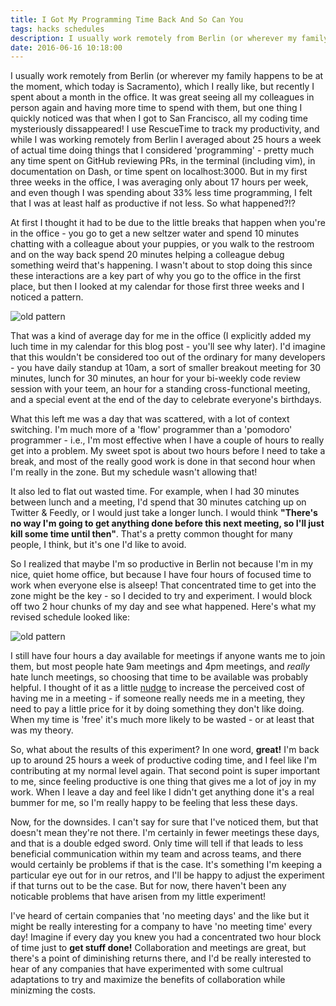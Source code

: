 ```yaml
---
title: I Got My Programming Time Back And So Can You
tags: hacks schedules
description: I usually work remotely from Berlin (or wherever my family happens to be at the moment, which today is Sacramento), which I really like, but recently I spent about a month in the office. It was great seeing all my colleagues 
date: 2016-06-16 10:18:00
---
```

I usually work remotely from Berlin (or wherever my family happens to be at the moment, which today is Sacramento), which I really like, but recently I spent about a month in the office. It was great seeing all my colleagues in person again and having more time to spend with them, but one thing I quickly noticed was that when I got to San Francisco, all my coding time mysteriously dissappeared! I use RescueTime to track my productivity, and while I was working remotely from Berlin I averaged about 25 hours a week of actual time doing things that I considered 'programming' - pretty much any time spent on GitHub reviewing PRs, in the terminal (including vim), in documentation on Dash, or time spent on localhost:3000. But in my first three weeks in the office, I was averaging only about 17 hours per week, and even though I was spending about 33% less time programming, I felt that I was at least half as productive if not less. So what happened?!?

At first I thought it had to be due to the little breaks that happen when you're in the office - you go to get a new seltzer water and spend 10 minutes chatting with a colleague about your puppies, or you walk to the restroom and on the way back spend 20 minutes helping a colleague debug something weird that's happening. I wasn't about to stop doing this since these interactions are a key part of why you go to the office in the first place, but then I looked at my calendar for those first three weeks and I noticed a pattern.

![old pattern](/assets/images/old_schedule.png)

That was a kind of average day for me in the office (I explicitly added my luch time in my calendar for this blog post - you'll see why later). I'd imagine that this wouldn't be considered too out of the ordinary for many developers - you have daily standup at 10am, a sort of smaller breakout meeting for 30 minutes, lunch for 30 minutes, an hour for your bi-weekly code review session with your teem, an hour for a standing cross-functional meeting, and a special event at the end of the day to celebrate everyone's birthdays.

What this left me was a day that was scattered, with a lot of context switching. I'm much more of a 'flow' programmer than a 'pomodoro' programmer - i.e., I'm most effective when I have a couple of hours to really get into a problem. My sweet spot is about two hours before I need to take a break, and most of the really good work is done in that second hour when I'm really in the zone. But my schedule wasn't allowing that!

It also led to flat out wasted time. For example, when I had 30 minutes between lunch and a meeting, I'd spend that 30 minutes catching up on Twitter & Feedly, or I would just take a longer lunch. I would think __"There's no way I'm going to get anything done before this next meeting, so I'll just kill some time until then"__. That's a pretty common thought for many people, I think, but it's one I'd like to avoid.

So I realized that maybe I'm so productive in Berlin not because I'm in my nice, quiet home office, but because I have four hours of focused time to work when everyone else is alseep! That concentrated time to get into the zone might be the key - so I decided to try and experiment. I would block off two 2 hour chunks of my day and see what happened. Here's what my revised schedule looked like:

![old pattern](/assets/images/new_schedule.png)

I still have four hours a day available for meetings if anyone wants me to join them, but most people hate 9am meetings and 4pm meetings, and _really_ hate lunch meetings, so choosing that time to be available was probably helpful. I thought of it as a little [nudge](http://freakonomics.com/2008/04/11/nudge/) to increase the perceived cost of having me in a meeting - if someone really needs me in a meeting, they need to pay a little price for it by doing something they don't like doing. When my time is 'free' it's much more likely to be wasted - or at least that was my theory.

So, what about the results of this experiment? In one word, __great!__ I'm back up to around 25 hours a week of productive coding time, and I feel like I'm contributing at my normal level again. That second point is super important to me, since feeling productive is one thing that gives me a lot of joy in my work. When I leave a day and feel like I didn't get anything done it's a real bummer for me, so I'm really happy to be feeling that less these days.

Now, for the downsides. I can't say for sure that I've noticed them, but that doesn't mean they're not there. I'm certainly in fewer meetings these days, and that is a double edged sword. Only time will tell if that leads to less beneficial communication within my team and across teams, and there would certainly be problems if that is the case. It's something I'm keeping a particular eye out for in our retros, and I'll be happy to adjust the experiment if that turns out to be the case. But for now, there haven't been any noticable problems that have arisen from my little experiment!

I've heard of certain companies that 'no meeting days' and the like but it might be really interesting for a company to have 'no meeting time' every day! Imagine if every day you knew you had a concentrated two hour block of time just to __get stuff done!__ Collaboration and meetings are great, but there's a point of diminishing returns there, and I'd be really interested to hear of any companies that have experimented with some cultrual adaptations to try and maximize the benefits of collaboration while minizming the costs.
